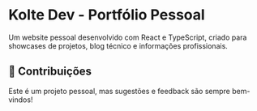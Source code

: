 # Kolte Dev - Portfólio Pessoal

Um website pessoal desenvolvido com React e TypeScript, criado para showcases de projetos, blog técnico e informações profissionais.

## 🤝 Contribuições

Este é um projeto pessoal, mas sugestões e feedback são sempre bem-vindos!
